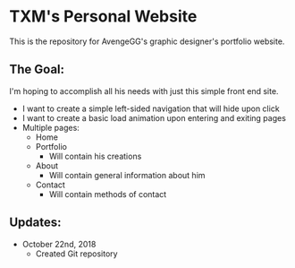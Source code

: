 # TXM's Personal Website
This is the repository for AvengeGG's graphic designer's portfolio website. 
## The Goal:
I'm hoping to accomplish all his needs with just this simple front end site.
* I want to create a simple left-sided navigation that will hide upon click
* I want to create a basic load animation upon entering and exiting pages
* Multiple pages:
  * Home
  * Portfolio
    * Will contain his creations
  * About
    * Will contain general information about him
  * Contact
    * Will contain methods of contact

## Updates:
* October 22nd, 2018
  * Created Git repository
